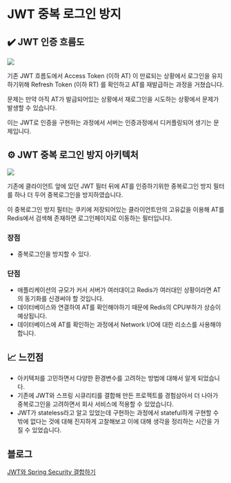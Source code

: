 # JWT 중복 로그인 방지

## ✔️ JWT 인증 흐름도
<img src="https://github.com/garlicpollpoll/Architecture/assets/86602266/fe56be83-2084-48df-9adc-9d4803a7743e">

기존 JWT 흐름도에서 Access Token (이하 AT) 이 만료되는 상황에서 로그인을 유지하기위해 Refresh Token (이하 RT) 를 확인하고 AT를 재발급하는 과정을 거쳤습니다. 

문제는 만약 아직 AT가 발급되어있는 상황에서 재로그인을 시도하는 상황에서 문제가 발생할 수 있습니다. 

이는 JWT로 인증을 구현하는 과정에서 서버는 인증과정에서 디커플링되어 생기는 문제입니다. 

## ⚙️ JWT 중복 로그인 방지 아키텍처
<img src="https://github.com/garlicpollpoll/Architecture/assets/86602266/409f2e83-410d-434b-b4be-72f1b16c64be">

기존에 클라이언트 앞에 있던 JWT 필터 뒤에 AT를 인증하기위한 중복로그인 방지 필터를 하나 더 두어 중복로그인을 방지하였습니다. 

이 중복로그인 방지 필터는 쿠키에 저장되어있는 클라이언트만의 고유값을 이용해 AT를 Redis에서 검색해 존재하면 로그인페이지로 이동하는 필터입니다. 

### 장점
- 중복로그인을 방지할 수 있다.

### 단점
- 애플리케이션의 규모가 커서 서버가 여러대이고 Redis가 여러대인 상황이라면 AT의 동기화를 신경써야 할 것입니다.
- 데이터베이스와 연결하여 AT를 확인해야하기 때문에 Redis의 CPU부하가 상승이 예상됩니다.
- 데이터베이스에 AT를 확인하는 과정에서 Network I/O에 대한 리소스를 사용해야합니다.

## 📈 느낀점
- 아키텍처를 고민하면서 다양한 환경변수를 고려하는 방법에 대해서 알게 되었습니다.
- 기존에 JWT와 스프링 시큐리티를 결합해 만든 프로젝트를 경험삼아서 더 나아가 중복로그인을 고려하면서 회사 서비스에 적용할 수 있었습니다.
- JWT가 stateless라고 알고 있었는데 구현하는 과정에서 stateful하게 구현할 수 밖에 없다는 것에 대해 진지하게 고찰해보고 이에 대해 생각을 정리하는 시간을 가질 수 있었습니다.

## 블로그
[JWT와 Spring Security 결합하기](https://coding-review.tistory.com/382)

